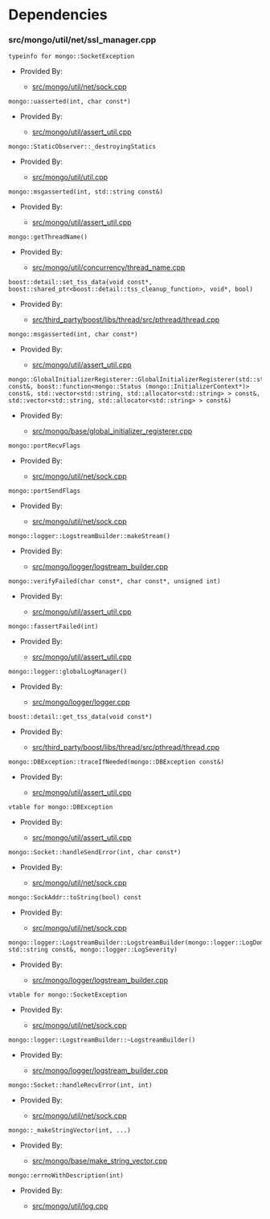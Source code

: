 
# Dependencies

### src/mongo/util/net/ssl\_manager.cpp

<div></div>

    typeinfo for mongo::SocketException

- Provided By:

    - [src/mongo/util/net/sock.cpp](../../../network\_core)

<div></div>

    mongo::uasserted(int, char const*)

- Provided By:

    - [src/mongo/util/assert\_util.cpp](../../../utilities)

<div></div>

    mongo::StaticObserver::_destroyingStatics

- Provided By:

    - [src/mongo/util/util.cpp](../../../utilities)

<div></div>

    mongo::msgasserted(int, std::string const&)

- Provided By:

    - [src/mongo/util/assert\_util.cpp](../../../utilities)

<div></div>

    mongo::getThreadName()

- Provided By:

    - [src/mongo/util/concurrency/thread\_name.cpp](../../../utilities)

<div></div>

    boost::detail::set_tss_data(void const*, boost::shared_ptr<boost::detail::tss_cleanup_function>, void*, bool)

- Provided By:

    - [src/third\_party/boost/libs/thread/src/pthread/thread.cpp](../../../boost\_thread)

<div></div>

    mongo::msgasserted(int, char const*)

- Provided By:

    - [src/mongo/util/assert\_util.cpp](../../../utilities)

<div></div>

    mongo::GlobalInitializerRegisterer::GlobalInitializerRegisterer(std::string const&, boost::function<mongo::Status (mongo::InitializerContext*)> const&, std::vector<std::string, std::allocator<std::string> > const&, std::vector<std::string, std::allocator<std::string> > const&)

- Provided By:

    - [src/mongo/base/global\_initializer\_registerer.cpp](../../../startup\_initialization)

<div></div>

    mongo::portRecvFlags

- Provided By:

    - [src/mongo/util/net/sock.cpp](../../../network\_core)

<div></div>

    mongo::portSendFlags

- Provided By:

    - [src/mongo/util/net/sock.cpp](../../../network\_core)

<div></div>

    mongo::logger::LogstreamBuilder::makeStream()

- Provided By:

    - [src/mongo/logger/logstream\_builder.cpp](../../../logging\_system)

<div></div>

    mongo::verifyFailed(char const*, char const*, unsigned int)

- Provided By:

    - [src/mongo/util/assert\_util.cpp](../../../utilities)

<div></div>

    mongo::fassertFailed(int)

- Provided By:

    - [src/mongo/util/assert\_util.cpp](../../../utilities)

<div></div>

    mongo::logger::globalLogManager()

- Provided By:

    - [src/mongo/logger/logger.cpp](../../../logging\_system)

<div></div>

    boost::detail::get_tss_data(void const*)

- Provided By:

    - [src/third\_party/boost/libs/thread/src/pthread/thread.cpp](../../../boost\_thread)

<div></div>

    mongo::DBException::traceIfNeeded(mongo::DBException const&)

- Provided By:

    - [src/mongo/util/assert\_util.cpp](../../../utilities)

<div></div>

    vtable for mongo::DBException

- Provided By:

    - [src/mongo/util/assert\_util.cpp](../../../utilities)

<div></div>

    mongo::Socket::handleSendError(int, char const*)

- Provided By:

    - [src/mongo/util/net/sock.cpp](../../../network\_core)

<div></div>

    mongo::SockAddr::toString(bool) const

- Provided By:

    - [src/mongo/util/net/sock.cpp](../../../network\_core)

<div></div>

    mongo::logger::LogstreamBuilder::LogstreamBuilder(mongo::logger::LogDomain<mongo::logger::MessageEventEphemeral>*, std::string const&, mongo::logger::LogSeverity)

- Provided By:

    - [src/mongo/logger/logstream\_builder.cpp](../../../logging\_system)

<div></div>

    vtable for mongo::SocketException

- Provided By:

    - [src/mongo/util/net/sock.cpp](../../../network\_core)

<div></div>

    mongo::logger::LogstreamBuilder::~LogstreamBuilder()

- Provided By:

    - [src/mongo/logger/logstream\_builder.cpp](../../../logging\_system)

<div></div>

    mongo::Socket::handleRecvError(int, int)

- Provided By:

    - [src/mongo/util/net/sock.cpp](../../../network\_core)

<div></div>

    mongo::_makeStringVector(int, ...)

- Provided By:

    - [src/mongo/base/make\_string\_vector.cpp](../../../startup\_initialization)

<div></div>

    mongo::errnoWithDescription(int)

- Provided By:

    - [src/mongo/util/log.cpp](../../../logging\_system)
